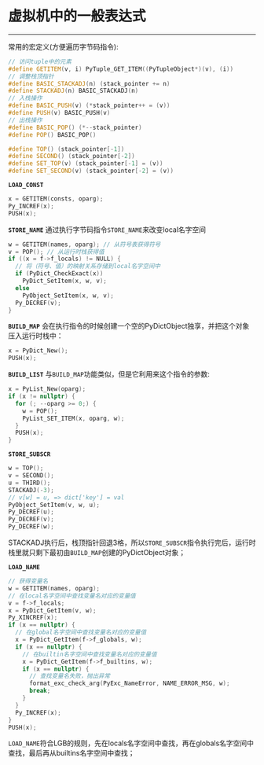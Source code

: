 # **虚拟机中的一般表达式**
***

常用的宏定义(方便遍历字节码指令):
```C++
// 访问tuple中的元素
#define GETITEM(v, i) PyTuple_GET_ITEM((PyTupleObject*)(v), (i))
// 调整栈顶指针
#define BASIC_STACKADJ(n) (stack_pointer += n)
#define STACKADJ(n) BASIC_STACKADJ(n)
// 入栈操作
#define BASIC_PUSH(v) (*stack_pointer++ = (v))
#define PUSH(v) BASIC_PUSH(v)
// 出栈操作
#define BASIC_POP() (*--stack_pointer)
#define POP() BASIC_POP()

#define TOP() (stack_pointer[-1])
#define SECOND() (stack_pointer[-2])
#define SET_TOP(v) (stack_pointer[-1] = (v))
#define SET_SECOND(v) (stack_pointer[-2] = (v))
```

**`LOAD_CONST`**
```C++
x = GETITEM(consts, oparg);
Py_INCREF(x);
PUSH(x);
```

**`STORE_NAME`**
通过执行字节码指令`STORE_NAME`来改变local名字空间
```C++
w = GETITEM(names, oparg); // 从符号表获得符号
v = POP(); // 从运行时栈获得值
if ((x = f->f_locals) != NULL) {
  // 将（符号、值）的映射关系存储到local名字空间中
  if (PyDict_CheckExact(x))
    PyDict_SetItem(x, w, v);
  else
    PyObject_SetItem(x, w, v);
  Py_DECREF(v);
}
```

**`BUILD_MAP`**
会在执行指令的时候创建一个空的PyDictObject独享，并把这个对象压入运行时栈中：
```C++
x = PyDict_New();
PUSH(x);
```

**`BUILD_LIST`**
与`BUILD_MAP`功能类似，但是它利用来这个指令的参数:
```C++
x = PyList_New(oparg);
if (x != nullptr) {
  for (; --oparg >= 0;) {
    w = POP();
    PyList_SET_ITEM(x, oparg, w);
  }
  PUSH(x);
}
```

**`STORE_SUBSCR`**
```C++
w = TOP();
v = SECOND();
u = THIRD();
STACKADJ(-3);
// v[w] = u, => dict['key'] = val
PyObject_SetItem(v, w, u);
Py_DECREF(u);
Py_DECREF(v);
Py_DECREF(w);
```
STACKADJ执行后，栈顶指针回退3格，所以`STORE_SUBSCR`指令执行完后，运行时栈里就只剩下最初由`BUILD_MAP`创建的PyDictObject对象；

**`LOAD_NAME`**
```C++
// 获得变量名
w = GETITEM(names, oparg);
// 在local名字空间中查找变量名对应的变量值
v = f->f_locals;
x = PyDict_GetItem(v, w);
Py_XINCREF(x);
if (x == nullptr) {
  // 在global名字空间中查找变量名对应的变量值
  x = PyDict_GetItem(f->f_globals, w);
  if (x == nullptr) {
    // 在builtin名字空间中查找变量名对应的变量值
    x = PyDict_GetItem(f->f_builtins, w);
    if (x == nullptr) {
      // 查找变量名失败，抛出异常
      format_exc_check_arg(PyExc_NameError, NAME_ERROR_MSG, w);
      break;
    }
  }
  Py_INCREF(x);
}
PUSH(x);
```
`LOAD_NAME`符合LGB的规则，先在locals名字空间中查找，再在globals名字空间中查找，最后再从builtins名字空间中查找；
